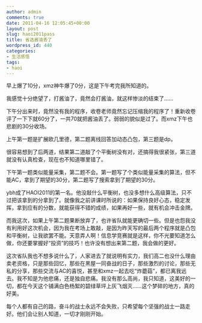 ```yaml
---
author: admin
comments: true
date: 2011-04-16 12:05:45+00:00
layout: post
slug: haoi2011pass
title: 省选酱油丢了
wordpress_id: 440
categories:
- 生活感悟
tags:
- haoi
---
```


早上爆了10分，xmz神牛爆了0分，这是下午考完我所知道的。

我感觉十分绝望了，打酱油了，竟然会打酱油，就这样惨淡的结束了……

下午分出来时，竟然没有我的程序，收卷老师竟然忘记压缩我的程序了！重新收卷评了一下下就60分了，一共70就把酱油丢了。弱弱的貌似是过了。而xmz下午也悲剧的30分收场。

上午第一题是扩展欧几里德，第二题离线回答加动态凸包，第三题是dp。

很容易想到了后两道，结果第二道敲了个平衡树没有对，还搞得我很紧张，第三道就没有认真检查，现在也不知道哪里错了。

下午第一题类似能量采集，第二题不会。第一题写了个类似能量采集的算法，但不能AC，拿到了期望的30分，第二题写了搜索拿到了期望的30分。

ybh成了HAOI2011的第一名。他没敲什么平衡树，也没多想什么高级算法，只不过把该拿到的分拿到了。就像我之前讲课时所说的：如果保持良好心态，稳定发挥，拿到应有的分数，就能获得不错的成绩，如果再好一些，就有机会冲击金牌。

而我这次，如果上午第二题果断放弃了，也许省队就能更确切一些。但是也怨我没有利用好这次机会，因为我在考场上敢敲，是因为昨天写的最后两个程序就是凸包和平衡树，让我欲罢不能。天意弄人啊！信息学竞赛就是这样，你不光要知道怎么做，你还要掌握好“投资”的技巧！也许没有想出来第二题，我会做的更好。

这次省队我也不想多说什么了，人家进去了就说明有实力，我们高二也没什么理由卖老资格，只是那些回忆，那些在黑屋一同奋战的日子，那些激烈的讨论，那些无私的分享，那些交流与AC的喜悦，甚至和xmz一起去吃“炸蘑菇”，都已离我远去。我不知是为他悲痛，还是独自悲痛。我没有那么高尚，我只知道，这美好的一切，都在今天这个铺满白色杨絮的碧绿草坪上灰飞烟灭……这个梦碎的地方，真的好美。

每个人都有自己的路，奋斗的战士永远不会失败，只希望每个坚强的战士一路走好。他们会让别人知道，一切才刚刚开始。
